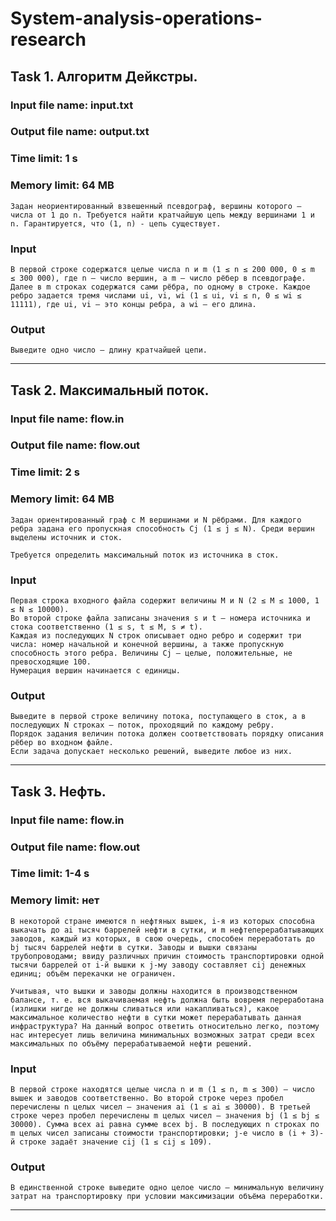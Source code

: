 # System-analysis-operations-research

## Task 1. Алгоритм Дейкстры.
### Input file name: input.txt
### Output file name: output.txt
### Time limit: 1 s
### Memory limit: 64 MB

```
Задан неориентированный взвешенный псевдограф, вершины которого — числа от 1 до n. Требуется найти кратчайшую цепь между вершинами 1 и n. Гарантируется, что (1, n) - цепь существует.
```

### Input

```
В первой строке содержатся целые числа n и m (1 ≤ n ≤ 200 000, 0 ≤ m ≤ 300 000), где n — число вершин, а m — число рёбер в псевдографе. Далее в m строках содержатся сами рёбра, по одному в строке. Каждое ребро задается тремя числами ui, vi, wi (1 ≤ ui, vi ≤ n, 0 ≤ wi ≤ 11111), где ui, vi — это концы ребра, а wi — его длина. 
```

### Output

```
Выведите одно число — длину кратчайшей цепи.
```

---

## Task 2. Максимальный поток.
### Input file name: flow.in
### Output file name: flow.out
### Time limit: 2 s
### Memory limit: 64 MB

```
Задан ориентированный граф с M вершинами и N рёбрами. Для каждого ребра задана его пропускная способность Cj (1 ≤ j ≤ N). Среди вершин выделены источник и сток.

Требуется определить максимальный поток из источника в сток.
```

### Input

```
Первая строка входного файла содержит величины M и N (2 ≤ M ≤ 1000, 1 ≤ N ≤ 10000).
Во второй строке файла записаны значения s и t – номера источника и стока соответственно (1 ≤ s, t ≤ M, s ≠ t).
Каждая из последующих N строк описывает одно ребро и содержит три числа: номер начальной и конечной вершины, а также пропускную способность этого ребра. Величины Cj — целые, положительные, не превосходящие 100.
Нумерация вершин начинается с единицы.
```

### Output

```
Выведите в первой строке величину потока, поступающего в сток, а в последующих N строках — поток, проходящий по каждому ребру.
Порядок задания величин потока должен соответствовать порядку описания рёбер во входном файле.
Если задача допускает несколько решений, выведите любое из них.
```

---

## Task 3. Нефть.
### Input file name: flow.in
### Output file name: flow.out
### Time limit: 1-4 s
### Memory limit: нет

```
В некоторой стране имеются n нефтяных вышек, i-я из которых способна выкачать до ai тысяч баррелей нефти в сутки, и m нефтеперерабатывающих заводов, каждый из которых, в свою очередь, способен переработать до bj тысяч баррелей нефти в сутки. Заводы и вышки связаны трубопроводами; ввиду различных причин стоимость транспортировки одной тысячи баррелей от i-й вышки к j-му заводу составляет cij денежных единиц; объём перекачки не ограничен.

Учитывая, что вышки и заводы должны находится в производственном балансе, т. е. вся выкачиваемая нефть должна быть вовремя переработана (излишки нигде не должны сливаться или накапливаться), какое максимальное количество нефти в сутки может перерабатывать данная инфраструктура? На данный вопрос ответить относительно легко, поэтому нас интересует лишь величина минимальных возможных затрат среди всех максимальных по объёму перерабатываемой нефти решений.
```

### Input

```
В первой строке находятся целые числа n и m (1 ≤ n, m ≤ 300) — число вышек и заводов соответственно. Во второй строке через пробел перечислены n целых чисел — значения ai (1 ≤ ai ≤ 30000). В третьей строке через пробел перечислены m целых чисел — значения bj (1 ≤ bj ≤ 30000). Сумма всех ai равна сумме всех bj. В последующих n строках по m целых чисел записаны стоимости транспортировки; j-е число в (i + 3)-й строке задаёт значение cij (1 ≤ cij ≤ 109).
```

### Output

```
В единственной строке выведите одно целое число — минимальную величину затрат на транспортировку при условии максимизации объёма переработки.
```

---
